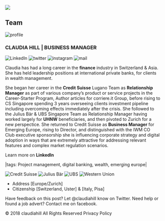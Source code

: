 ![](https://lh5.googleusercontent.com/DzlelJaIl1U-qqxZQawP1qKkyALsNMmnrptWpDYBqRQBeJxR0fQzql5aK_0=w2400)
## Team
![profile](https://lh6.googleusercontent.com/Sgnp1O_TtQZBTkORCtzgIiSH2lAnvTowgMerMSx0J5hZPZDe_cqcxaMhte8=w2400)
### CLAUDIA HILL | BUSINESS MANAGER 
![LinkedIn](https://lh5.googleusercontent.com/-bTfap3my7W4NXJgh20bQin-Q3W1PGUS-xuw5B3PuuRjoG5Ov8khzqiSfvs=w50)
![twitter](https://lh5.googleusercontent.com/a22yI-6dVlUoNbGd1_PYNa9lvKpaYWYD_AxYHaE5W7Ry1nnXi4L9ldV6qk8=w50)
![instagram](https://lh5.googleusercontent.com/n777S_0bN5E_hMmetDXC2vgMCEe1Y-fE0-xmmxUIr2noRm_YjkHLwjYWv-I=w50) 
![mail](https://lh6.googleusercontent.com/Qhi7XFcsQ_j4x8V_HaOdsyESNTDSYk5QaAxXGB4tzHGkV8hjBnW5ik63miQ=w50)

Claudia has had a long career in the **finance** industry in Switzerland & Asia. She has held leadership positions at international  private banks, for clients in wealth management.

She began her career in the **Credit Suisse** Lugano Team as **Relationship Manager** as part of various company’s product or service projects in the Career-Starter Program, Author articles for corriere.it Group, before rising to CS Singapore spending 3 years overseeing clients investment pipeline including overcoming effects immediately after the crisis. She followed to the Julius Bär & UBS Singapore Team as Relationship Manager having worked largely for **UHNW** beneficiaries, and then pivoted to Zurich for a new perspectice. She returned to Credit Suisse as **Business Manager** for Emerging Europe, rising to Director, and distinguished with the IWM CO Club executive sponsorship she is influencing corporate strategy and digital adoption in ways that are extremely attractive for addressing relevant features and complex market regulation scenarios.

Learn more on  **LinkedIn**

|tags: Project management, digital banking, wealth, emerging europe|

![Credit Suisse](https://media.licdn.com/dms/image/C4D0BAQHeKEVElO-A3Q/company-logo_400_400/0?e=1544659200&v=beta&t=0miG5O3W0_PkCoX4oBCqkUED-uR_9NhWlqOwr50NrG8=w40)
![Julius Bär](https://media.licdn.com/dms/image/C4E0BAQGTAN4g-27J2w/company-logo_400_400/0?e=1544659200&v=beta&t=WvV3uuYqJXSZosC8kx6tc0bAjJ4DCtUWdhNoElFXJNc=w40)
![UBS](https://media.licdn.com/dms/image/C4D0BAQE2myS7fLS2Tw/company-logo_400_400/0?e=1544659200&v=beta&t=Xu9y0YFNkwGe6ixi5pYNEL2_Nz-wck46uttjJ3gSbhM=w2400)
![Western Union](https://media.licdn.com/dms/image/C4E0BAQGq3mdM2j4Omw/company-logo_400_400/0?e=1544659200&v=beta&t=Udki1u3uU2TQwkBbo_wMQ9xjtrVvg1f7WtZvPqm50DQ=w40)

- Address [Europe/Zurich]
- Citizenship [Switzerland, Uster] & [Italy, Pisa]

Have feedback on this post? Let @claudiahill know on Twitter.
Need help or found a job advert? Contact me on facebook.

© 2018 claudiahill  All Rights Reserved  Privacy Policy
